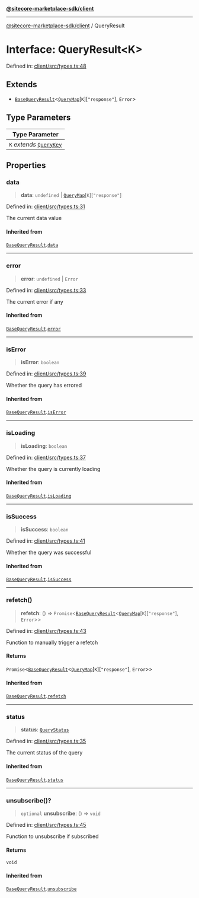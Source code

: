 [**@sitecore-marketplace-sdk/client**](../README.md)

***

[@sitecore-marketplace-sdk/client](../README.md) / QueryResult

# Interface: QueryResult\<K\>

Defined in: [client/src/types.ts:48](https://github.com/Sitecore/marketplace-sdk/blob/047115917e8843232ba2a4ba284b67585698b1c5/packages/client/src/types.ts#L48)

## Extends

- [`BaseQueryResult`](BaseQueryResult.md)\<[`QueryMap`](QueryMap.md)\[`K`\]\[`"response"`\], `Error`\>

## Type Parameters

| Type Parameter |
| ------ |
| `K` *extends* [`QueryKey`](../type-aliases/QueryKey.md) |

## Properties

### data

> **data**: `undefined` \| [`QueryMap`](QueryMap.md)\[`K`\]\[`"response"`\]

Defined in: [client/src/types.ts:31](https://github.com/Sitecore/marketplace-sdk/blob/047115917e8843232ba2a4ba284b67585698b1c5/packages/client/src/types.ts#L31)

The current data value

#### Inherited from

[`BaseQueryResult`](BaseQueryResult.md).[`data`](BaseQueryResult.md#data)

***

### error

> **error**: `undefined` \| `Error`

Defined in: [client/src/types.ts:33](https://github.com/Sitecore/marketplace-sdk/blob/047115917e8843232ba2a4ba284b67585698b1c5/packages/client/src/types.ts#L33)

The current error if any

#### Inherited from

[`BaseQueryResult`](BaseQueryResult.md).[`error`](BaseQueryResult.md#error)

***

### isError

> **isError**: `boolean`

Defined in: [client/src/types.ts:39](https://github.com/Sitecore/marketplace-sdk/blob/047115917e8843232ba2a4ba284b67585698b1c5/packages/client/src/types.ts#L39)

Whether the query has errored

#### Inherited from

[`BaseQueryResult`](BaseQueryResult.md).[`isError`](BaseQueryResult.md#iserror)

***

### isLoading

> **isLoading**: `boolean`

Defined in: [client/src/types.ts:37](https://github.com/Sitecore/marketplace-sdk/blob/047115917e8843232ba2a4ba284b67585698b1c5/packages/client/src/types.ts#L37)

Whether the query is currently loading

#### Inherited from

[`BaseQueryResult`](BaseQueryResult.md).[`isLoading`](BaseQueryResult.md#isloading)

***

### isSuccess

> **isSuccess**: `boolean`

Defined in: [client/src/types.ts:41](https://github.com/Sitecore/marketplace-sdk/blob/047115917e8843232ba2a4ba284b67585698b1c5/packages/client/src/types.ts#L41)

Whether the query was successful

#### Inherited from

[`BaseQueryResult`](BaseQueryResult.md).[`isSuccess`](BaseQueryResult.md#issuccess)

***

### refetch()

> **refetch**: () => `Promise`\<[`BaseQueryResult`](BaseQueryResult.md)\<[`QueryMap`](QueryMap.md)\[`K`\]\[`"response"`\], `Error`\>\>

Defined in: [client/src/types.ts:43](https://github.com/Sitecore/marketplace-sdk/blob/047115917e8843232ba2a4ba284b67585698b1c5/packages/client/src/types.ts#L43)

Function to manually trigger a refetch

#### Returns

`Promise`\<[`BaseQueryResult`](BaseQueryResult.md)\<[`QueryMap`](QueryMap.md)\[`K`\]\[`"response"`\], `Error`\>\>

#### Inherited from

[`BaseQueryResult`](BaseQueryResult.md).[`refetch`](BaseQueryResult.md#refetch)

***

### status

> **status**: [`QueryStatus`](../type-aliases/QueryStatus.md)

Defined in: [client/src/types.ts:35](https://github.com/Sitecore/marketplace-sdk/blob/047115917e8843232ba2a4ba284b67585698b1c5/packages/client/src/types.ts#L35)

The current status of the query

#### Inherited from

[`BaseQueryResult`](BaseQueryResult.md).[`status`](BaseQueryResult.md#status)

***

### unsubscribe()?

> `optional` **unsubscribe**: () => `void`

Defined in: [client/src/types.ts:45](https://github.com/Sitecore/marketplace-sdk/blob/047115917e8843232ba2a4ba284b67585698b1c5/packages/client/src/types.ts#L45)

Function to unsubscribe if subscribed

#### Returns

`void`

#### Inherited from

[`BaseQueryResult`](BaseQueryResult.md).[`unsubscribe`](BaseQueryResult.md#unsubscribe)
